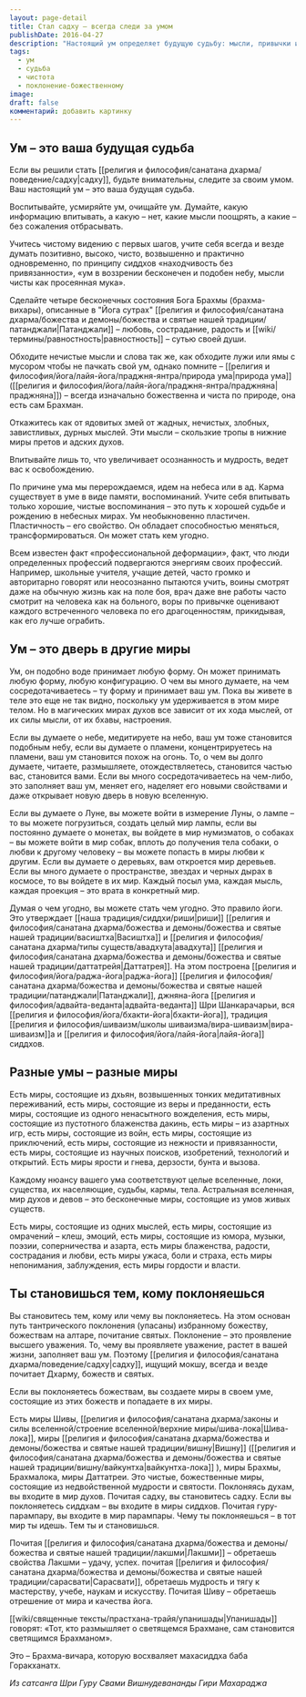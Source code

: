 ```yaml
---
layout: page-detail
title: Стал садху – всегда следи за умом
publishDate: 2016-04-27
description: "Настоящий ум определяет будущую судьбу: мысли, привычки и объекты поклонения формируют внутренний мир и открывают двери в соответствующие вселенные. Чистота, возвышенность и осознанность ума ведут к освобождению и высшим мирам, а негативные мысли — к страданиям. Почитая божественное, садху становится подобен тому, чему поклоняется, воплощая высшие качества и судьбу."
tags:
  - ум
  - судьба
  - чистота
  - поклонение-божественному
image: 
draft: false
комментарий: добавить картинку
---
```


## Ум – это ваша будущая судьба
Если вы решили стать [[религия и философия/санатана дхарма/поведение/садху|садху]], будьте внимательны, следите за своим умом. Ваш настоящий ум – это ваша будущая судьба. 

Воспитывайте, усмиряйте ум, очищайте ум. Думайте, какую информацию впитывать, а какую – нет, какие мысли поощрять, а какие – без сожаления отбрасывать. 

Учитесь чистому видению с первых шагов, учите себя всегда и везде думать позитивно, высоко, чисто, возвышенно и практично одновременно, по принципу сиддхов «находчивость без привязанности», «ум в воззрении бесконечен и подобен небу, мысли чисты как просеянная мука».

Сделайте четыре бесконечных состояния Бога Брахмы (брахма-вихары), описанные в "Йога сутрах" [[религия и философия/санатана дхарма/божества и демоны/божества и святые нашей традиции/патанджали|Патанджали]] – любовь, сострадание, радость и [[wiki/термины/равностность|равностность]] – сутью своей души.

Обходите нечистые мысли и слова так же, как обходите лужи или ямы с мусором чтобы не пачкать свой ум, однако помните – [[религия и философия/йога/лайя-йога/праджня-янтра/природа ума|природа ума]] ([[религия и философия/йога/лайя-йога/праджня-янтра/праджняна|праджняна]]) – всегда изначально божественна и чиста по природе, она есть сам Брахман.

Откажитесь как от ядовитых змей от жадных, нечистых, злобных, завистливых, дурных мыслей. Эти мысли – скользкие тропы в нижние миры претов и адских духов.

Впитывайте лишь то, что увеличивает осознанность и мудрость, ведет вас к освобождению.

По причине ума мы перерождаемся, идем на небеса или в ад. Карма существует в уме в виде памяти, воспоминаний. Учите себя впитывать только хорошие, чистые воспоминания – это путь к хорошей судьбе и рождению в небесных мирах. Ум необыкновенно пластичен. Пластичность – его свойство. Он обладает способностью меняться, трансформироваться. Он может стать кем угодно. 

Всем известен факт «профессиональной деформации», факт, что люди определенных профессий подвергаются энергиям своих профессий. Например, школьные учителя, учащие детей, часто громко и авторитарно говорят или неосознанно пытаются учить, воины смотрят даже на обычную жизнь как на поле боя, врач даже вне работы часто смотрит на человека как на больного, воры по привычке оценивают каждого встреченного человека по его драгоценностям, прикидывая, как его лучше ограбить.

## Ум – это дверь в другие миры
Ум, он подобно воде принимает любую форму. Он может принимать любую форму, любую конфигурацию. О чем вы много думаете, на чем сосредотачиваетесь – ту форму и принимает ваш ум. Пока вы живете в теле это еще не так видно, поскольку ум удерживается в этом мире телом. Но в магических мирах духов все зависит от их хода мыслей, от их силы мысли, от их бхавы, настроения.

Если вы думаете о небе, медитируете на небо, ваш ум тоже становится подобным небу, если вы думаете о пламени, концентрируетесь на пламени, ваш ум становится похож на огонь. То, о чем вы долго думаете, читаете, размышляете, отождествляетесь, становится частью вас, становится вами. Если вы много сосредотачиваетесь на чем-либо, это заполняет ваш ум, меняет его, наделяет его новыми свойствами и даже открывает новую дверь в новую вселенную.

Если вы думаете о Луне, вы можете войти в измерение Луны, о лампе – то вы можете погрузиться, создать целый мир лампы, если вы постоянно думаете о монетах, вы войдете в мир нумизматов, о собаках – вы можете войти в мир собак, вплоть до получения тела собаки, о любви к другому человеку – вы можете попасть в миры любви к другим. Если вы думаете о деревьях, вам откроется мир деревьев. Если вы много думаете о пространстве, звездах и черных дырах в космосе, то вы войдете в их мир. Каждый посыл ума, каждая мысль, каждая проекция – это врата в конкретный мир.

Думая о чем угодно, вы можете стать чем угодно. Это правило йоги. Это утверждает [[наша традиция/сиддхи/риши|риши]] [[религия и философия/санатана дхарма/божества и демоны/божества и святые нашей традиции/васиштха|Васиштха]] и [[религия и философия/санатана дхарма/типы существ/авадхута|авадхута]] [[религия и философия/санатана дхарма/божества и демоны/божества и святые нашей традиции/даттатрейя|Даттатрея]]. На этом построена [[религия и философия/йога/раджа-йога|раджа-йога]] [[религия и философия/санатана дхарма/божества и демоны/божества и святые нашей традиции/патанджали|Патанджали]], джняна-йога [[религия и философия/адвайта-веданта|адвайта-веданта]] Шри Шанкарачарьи, вся [[религия и философия/йога/бхакти-йога|бхакти-йога]], традиция [[религия и философия/шиваизм/школы шиваизма/вира-шиваизм|вира-шиваизм]]а и [[религия и философия/йога/лайя-йога|лайя-йога]] сиддхов.

## Разные умы – разные миры
Есть миры, состоящие из дхьян, возвышенных тонких медитативных переживаний, есть миры, состоящие из веры и преданности, есть миры, состоящие из одного ненасытного вожделения, есть миры, состоящие из пустотного блаженства дакинь, есть миры – из азартных игр, есть миры, состоящие из войн, есть миры, состоящие из приключений, есть миры, состоящие из нежности и привязанности, есть миры, состоящие из научных поисков, изобретений, технологий и открытий. Есть миры ярости и гнева, дерзости, бунта и вызова.

Каждому нюансу вашего ума соответствуют целые вселенные, локи, существа, их населяющие, судьбы, кармы, тела. Астральная вселенная, мир духов и девов – это бесконечные миры, состоящие из умов живых существ.

Есть миры, состоящие из одних мыслей, есть миры, состоящие из омрачений – клеш, эмоций, есть миры, состоящие из юмора, музыки, поэзии, соперничества и азарта, есть миры блаженства, радости, сострадания и любви, есть миры ужаса, боли и страха, есть миры непонимания, заблуждения, есть миры гордости и власти.

## Ты становишься тем, кому поклоняешься
Вы становитесь тем, кому или чему вы поклоняетесь. На этом основан путь тантрического поклонения (упасаны) избранному божеству, божествам на алтаре, почитание святых. Поклонение – это проявление высшего уважения. То, чему вы проявляете уважение, растет в вашей жизни, заполняет ваш ум. Поэтому [[религия и философия/санатана дхарма/поведение/садху|садху]], ищущий мокшу, всегда и везде почитает Дхарму, божеств и святых.

Если вы поклоняетесь божествам, вы создаете миры в своем уме, состоящие из этих божеств и попадаете в их миры.

Есть миры Шивы, [[религия и философия/санатана дхарма/законы и силы вселенной/строение вселенной/верхние миры/шива-лока|Шива-лока]], миры [[религия и философия/санатана дхарма/божества и демоны/божества и святые нашей традиции/вишну|Вишну]] ([[религия и философия/санатана дхарма/божества и демоны/божества и святые нашей традиции/вишну/вайкунтха|вайкунтха-лока]] ), миры Брахмы, Брахмалока, миры Даттатреи. Это чистые, божественные миры, состоящие из недвойственной мудрости и святости. Поклоняясь духам, вы входите в мир духов. Почитая садху, вы становитесь садху. Если вы поклоняетесь сиддхам – вы входите в миры сиддхов. Почитая гуру-парампару, вы входите в мир парампары. Чему ты поклоняешься – в тот мир ты идешь. Тем ты и становишься.

Почитая [[религия и философия/санатана дхарма/божества и демоны/божества и святые нашей традиции/лакшми|Лакшми]] – обретаешь свойства Лакшми – удачу, успех. почитая [[религия и философия/санатана дхарма/божества и демоны/божества и святые нашей традиции/сарасвати|Сарасвати]], обретаешь мудрость и тягу к мастерству, учебе, наукам и искусству. Почитая Шиву – обретаешь отрешение от мира и качества йога.

[[wiki/священные тексты/прастхана-трайя/упанишады|Упанишады]] говорят: «Тот, кто размышляет о светящемся Брахмане, сам становится светящимся Брахманом».

Это – Брахма-вичара, которую восхваляет махасиддха баба Горакханатх.

*Из сатсанга Шри Гуру Свами Вишнудевананды Гири Махараджа*

